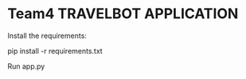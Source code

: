 # Team4 TRAVELBOT APPLICATION

Install the requirements:

pip install -r requirements.txt

Run app.py 
